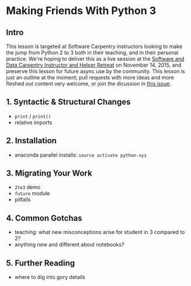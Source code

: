 # Making Friends With Python 3

## Intro

This lesson is targeted at Software Carpentry instructors looking to make the jump from Python 2 to 3 both in their teaching, and in their personal practice. We're hoping to deliver this as a live session at the [Software and Data Carpentry Instructor and Helper Retreat](http://swcarpentry.github.io/instructor-retreat-2015/) on November 14, 2015, and preserve this lesson for future async use by the community. This lesson is just an outline at the moment; pull requests with more ideas and more fleshed out content very welcome, or join the dicussion in [this issue](https://github.com/swcarpentry/instructor-retreat-2015/issues/28).

## 1. Syntactic & Structural Changes

 - `print` / `print()`
 - relative imports

## 2. Installation

 - anaconda parallel installs: `source activate python-xyz`

## 3. Migrating Your Work

 - `2to3` demo
 - `future` module
 - pitfalls

## 4. Common Gotchas

 - teaching: what new misconceptions arise for student in 3 compared to 2?
 - anything new and different about notebooks?

## 5. Further Reading

 - where to dig into gory details